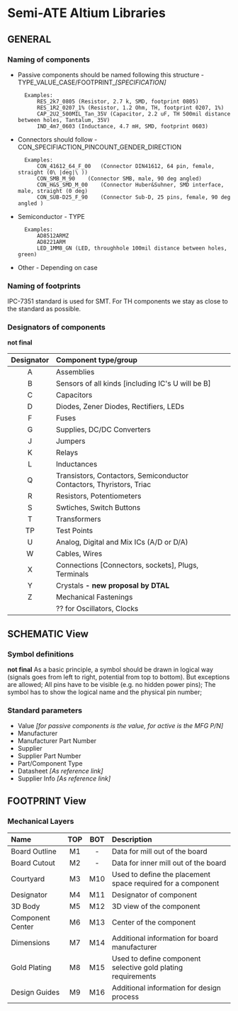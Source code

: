 # Semi-ATE Altium Libraries

## GENERAL

### Naming of components

- Passive components should be named following this structure - TYPE_VALUE_CASE/FOOTPRINT_*[SPECIFICATION]*

        Examples:
            RES_2k7_0805 (Resistor, 2.7 k, SMD, footprint 0805)
            RES_1R2_0207_1% (Resistor, 1.2 Ohm, TH, footprint 0207, 1%)
            CAP_2U2_500MIL_Tan_35V (Capacitor, 2.2 uF, TH 500mil distance between holes, Tantalum, 35V)
            IND_4m7_0603 (Inductance, 4.7 mH, SMD, footprint 0603)
        
- Connectors should follow - CON_SPECIFIACTION_PINCOUNT_GENDER_DIRECTION 

	    Examples:
		    CON_41612_64_F_00	(Connector DIN41612, 64 pin, female, straight (0\ |deg|\ ))
		    CON_SMB_M_90	(Connector SMB, male, 90 deg angled)
		    CON_H&S_SMD_M_00	(Connector Huber&Suhner, SMD interface, male, straight (0 deg)
		    CON_SUB-D25_F_90	(Connector Sub-D, 25 pins, female, 90 deg angled )
		
- Semiconductor - TYPE

	    Examples:
		    AD8512ARMZ
		    AD8221ARM
		    LED_1MM8_GN (LED, throughhole 100mil distance between holes, green)

- Other - Depending on case


### Naming of footprints

IPC-7351 standard is used for SMT. For TH components we stay as close to the standard as possible.

### Designators of components

**not final**

| Designator | Component type/group |
|:---------:|:---|
|A|Assemblies|
|B|Sensors of all kinds [including IC's U will be B]|
|C|Capacitors|
|D|Diodes, Zener Diodes, Rectifiers, LEDs|
|F|Fuses|
|G|Supplies, DC/DC Converters|
|J|Jumpers|
|K|Relays|
|L|Inductances|
|Q|Transistors, Contactors, Semiconductor Contactors, Thyristors, Triac|
|R|Resistors, Potentiometers|
|S|Swtiches, Switch Buttons|
|T|Transformers|
|TP|Test Points|
|U|Analog, Digital and Mix ICs (A/D or D/A)|
|W|Cables, Wires|
|X|Connections [Connectors, sockets], Plugs, Terminals|
|Y|Crystals **- new proposal by DTAL**|
|Z|Mechanical Fastenings|
| |?? for Oscillators, Clocks|
	

## SCHEMATIC View

### Symbol definitions

**not final**
As a basic principle, a symbol should be drawn in logical way (signals goes from left to right, potential from top to bottom). But exceptions are allowed;
All pins have to be visible (e.g. no hidden power pins);
The symbol has to show the logical name and the physical pin number;

### Standard parameters

- Value *[for passive components is the value, for active is the MFG P/N]*
- Manufacturer
- Manufacturer Part Number
- Supplier
- Supplier Part Number
- Part/Component Type 
- Datasheet *[As reference link]*
- Supplier Info *[As reference link]*

## FOOTPRINT View

### Mechanical Layers

| Name | TOP | BOT | Description |
|:---------|:---:|:---:|:---------|
| Board Outline | M1 | - | Data for mill out of the board |
| Board Cutout | M2 | - | Data for inner mill out of the board |
| Courtyard | M3 | M10 | Used to define the placement space required for a component |
| Designator | M4 | M11 | Designator of component |
| 3D Body | M5 | M12 | 3D view of the component |
| Component Center | M6 | M13 | Center of the component |
| Dimensions | M7 | M14 | Additional information for board manufacturer |
| Gold Plating | M8 | M15 | Used to define component selective gold plating requirements |
| Design Guides | M9 | M16 | Additional information for design process |
